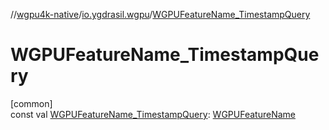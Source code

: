 //[wgpu4k-native](../../index.md)/[io.ygdrasil.wgpu](index.md)/[WGPUFeatureName_TimestampQuery](-w-g-p-u-feature-name_-timestamp-query.md)

# WGPUFeatureName_TimestampQuery

[common]\
const val [WGPUFeatureName_TimestampQuery](-w-g-p-u-feature-name_-timestamp-query.md): [WGPUFeatureName](-w-g-p-u-feature-name/index.md)